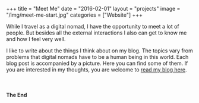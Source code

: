 +++
title = "Meet Me"
date = "2016-02-01"
layout = "projects"
image = "/img/meet-me-start.jpg"
categories = ["Website"]
+++

While I travel as a digital nomad, I have the opportunity to meet a lot of people. But besides all the external interactions I also can get to know me and how I feel very well. 

I like to write about the things I think about on my blog. The topics vary from problems that digital nomads have to be a human being in this world. Each blog post is accompanied by a picture. Here you can find some of them. If you are interested in my thoughts, you are welcome to <a href="https://www.verenaortlieb.com/blog/" target="_blank">read my blog here</a>.

<img src="/img/all-that-stuff.jpg" alt="">
<img src="/img/dance-party.jpg" alt="">
<img src="/img/enjoy-ride.jpg" alt="">
<img src="/img/headphones-sofa.jpg" alt="">
<img src="/img/hell-yes.jpg" alt="">
<img src="/img/imperfect.jpg" alt="">
<img src="/img/me-average-joe.jpg" alt="">
<img src="/img/me-working-hard.jpg" alt="">
<img src="/img/nobody-cares.jpg" alt="">
<img src="/img/packing-up.jpg" alt="">
<img src="/img/snail-mail.jpg" alt="">
<img src="/img/what-are-you-waiting.jpg" alt="">


<h4>The End</h4>